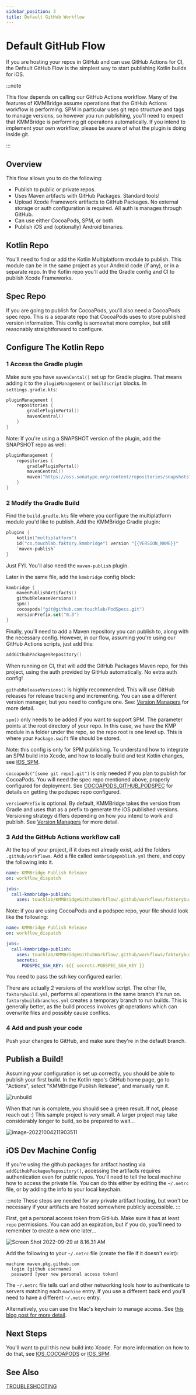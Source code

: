 ```yaml
---
sidebar_position: 3
title: Default GitHub Workflow
---
```


# Default GitHub Flow

If you are hosting your repos in GitHub and can use GitHub Actions for CI, the Default GitHub Flow is the simplest way to start publishing Kotlin builds for iOS.

:::note

This flow depends on calling our GitHub Actions workflow. Many of the features of KMMBridge assume operations that the GitHub Actions workflow is performing. SPM in particular uses git repo structure and tags to manage versions, so however you run publishing, you'll need to expect that KMMBridge is performing git operaitons automatically. If you intend to implement your own workflow, please be aware of what the plugin is doing inside git.

:::

## Overview

This flow allows you to do the following:

* Publish to public or private repos.
* Uses Maven artifacts with GitHub Packages. Standard tools!
* Upload Xcode Framework artifacts to GitHub Packages. No external storage or auth configuration is required. All auth is manages through GitHub.
* Can use either CocoaPods, SPM, or both.
* Publish iOS and (optionally) Android binaries.

## Kotlin Repo

You'll need to find or add the Kotlin Multiplatform module to publish. This module can be in the same project as your Android code (if any), or in a separate repo. In the Kotlin repo you'll add the Gradle config and CI to publish Xcode Frameworks.

## Spec Repo

If you are going to publish for CocoaPods, you'll also need a CocoaPods spec repo. This is a separate repo that CocoaPods uses to store published version information. This config is somewhat more complex, but still reasonably straightforward to configure.

## Configure The Kotlin Repo

### 1 Access the Gradle plugin

Make sure you have `mavenCental()` set up for Gradle plugins. That means adding it to the `pluginManagement` or `buildscript` blocks. In `settings.gradle.kts`:

```kotlin
pluginManagement {
    repositories {
        gradlePluginPortal()
        mavenCentral()
    }
}
```

Note: If you're using a SNAPSHOT version of the plugin, add the SNAPSHOT repo as well:

```kotlin
pluginManagement {
    repositories {
        gradlePluginPortal()
        mavenCentral()
        maven("https://oss.sonatype.org/content/repositories/snapshots")
    }
}
```

### 2 Modify the Gradle Build

Find the `build.gradle.kts` file where you configure the multiplatform module you'd like to publish. Add the KMMBridge Gradle plugin:

```kotlin
plugins {
    kotlin("multiplatform")
    id("co.touchlab.faktory.kmmbridge") version "{{VERSION_NAME}}"
    `maven-publish`
}
```

Just FYI. You'll also need the `maven-publish` plugin.

Later in the same file, add the `kmmbridge` config block:

```kotlin
kmmbridge {
    mavenPublishArtifacts()
    githubReleaseVersions()
    spm()
    cocoapods("git@github.com:touchlab/PodSpecs.git")
    versionPrefix.set("0.3")
}
```

Finally, you'll need to add a Maven repository you can publish to, along with the necessary config. However, in our flow, assuming you're using our GitHub Actions scripts, just add this:

```kotlin
addGithubPackagesRepository()
```

When running on CI, that will add the GitHub Packages Maven repo, for this project, using the auth provided by GitHub automatically. No extra auth config!

`githubReleaseVersions()` is highly recommended. This will use GitHub releases for release tracking and incrementing. You can use a different version manager, but you need to configure one. See: [Version Managers](general/CONFIGURATION_OVERVIEW.md#version-managers) for more detail.

`spm()` only needs to be added if you want to support SPM. The parameter points at the root directory of your repo. In this case, we have the KMP module in a folder under the repo, so the repo root is one level up. This is where your `Package.swift` file should be stored.

Note: this config is only for SPM publishing. To understand how to integrate an SPM build into Xcode, and how to locally build and test Kotlin changes, see [IOS_SPM](spm/01_IOS_SPM.md).

`cocoapods("[some git repo].git")` is only needed if you plan to publish for CocoaPods. You will need the spec repo mentioned above, properly configured for deployment. See  [COCOAPODS_GITHUB_PODSPEC](cocoapods/03_COCOAPODS_GITHUB_PODSPEC.md) for details on getting the podspec repo configured.

`versionPrefix` is optional. By default, KMMBridge takes the version from Gradle and uses that as a prefix to generate the iOS published versions. Versioning strategy differs depending on how you intend to work and publish. See [Version Managers](general/CONFIGURATION_OVERVIEW#version-managers) for more detail.


### 3 Add the GitHub Actions workflow call

At the top of your project, if it does not already exist, add the folders `.github/workflows`. Add a file called `kmmbridgepnblish.yml` there, and copy the following into it.

```yaml
name: KMMBridge Publish Release
on: workflow_dispatch

jobs:
  call-kmmbridge-publish:
    uses: touchlab/KMMBridgeGithubWorkflow/.github/workflows/faktorybuildbranches.yml@{{WORKFLOW_VERSION_NAME}}
```

Note: if you are using CocoaPods and a podspec repo, your file should look like the following:

```yaml
name: KMMBridge Publish Release
on: workflow_dispatch

jobs:
  call-kmmbridge-publish:
    uses: touchlab/KMMBridgeGithubWorkflow/.github/workflows/faktorybuildbranches.yml@{{WORKFLOW_VERSION_NAME}}
    secrets:
      PODSPEC_SSH_KEY: ${{ secrets.PODSPEC_SSH_KEY }}
```

You need to pass the ssh key configured earlier.

There are actually 2 versions of the workflow script. The other file, `faktorybuild.yml`, performs all operations in the same branch it's run on. `faktorybuildbranches.yml` creates a temporary branch to run builds. This is generally better, as the build process involves git operations which can overwrite files and possibly cause conflics.

### 4 Add and push your code

Push your changes to GitHub, and make sure they're in the default branch.

## Publish a Build!

Assuming your configuration is set up correctly, you should be able to publish your first build. In the Kotlin repo's GitHub home page, go to "Actions", select "KMMBridge Publish Release", and manually run it.

![runbuild](https://tl-navigator-images.s3.us-east-1.amazonaws.com/docimages/2022-10-04_21-14-runbuild.png)

When that run is complete, you should see a green result. If not, please reach out :) This sample project is very small. A larger project may take considerably longer to build, so be prepared to wait...

![image-20221004211903511](https://tl-navigator-images.s3.us-east-1.amazonaws.com/docimages/2022-10-04_21-19-image-20221004211903511.png)

## iOS Dev Machine Config

If you're using the github packages for artifact hosting via `addGithubPackagesRepository()`, accessing the artifacts requires authentication even for public repos. You'll need to tell the local machine how to access the private file. You can do this either by editing the `~/.netrc` file, or by adding the info to your local keychain.

:::note
These steps are needed for any private artifact hosting, but won't be necessary if your artifacts are hosted somewhere publicly accessible.
:::

First, get a personal access token from GitHub. Make sure it has at least `repo` permissions. You can add an expiration, but if you do, you'll need to remember to create a new one later...

![Screen Shot 2022-09-29 at 8.16.31 AM](https://tl-navigator-images.s3.us-east-1.amazonaws.com/docimages/2022-09-29_08-17-Screen%20Shot%202022-09-29%20at%208.16.31%20AM.png)

Add the following to your `~/.netrc` file (create the file if it doesn't exist):

```
machine maven.pkg.github.com
  login [github username]
  password [your new personal access token]
```

The `~/.netrc` file tells curl and other networking tools how to authenticate to servers matching each `machine` entry. If you use a different back end you'll need to have a different `~/.netrc` entry.

Alternatively, you can use the Mac's keychain to manage access. See [this blog post for more detail](https://medium.com/geekculture/xcode-13-3-supports-spm-binary-dependency-in-private-github-release-8d60a47d5e45).

## Next Steps

You'll want to pull this new build into Xcode. For more information on how to do that, see  [IOS_COCOAPODS](cocoapods/01_IOS_COCOAPODS.md) or [IOS_SPM](spm/01_IOS_SPM.md).

## See Also

[TROUBLESHOOTING](TROUBLESHOOTING.md)
